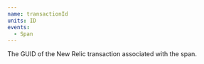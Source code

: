 ```yaml
---
name: transactionId
units: ID
events:
  - Span
---
```


The GUID of the New Relic transaction associated with the span.